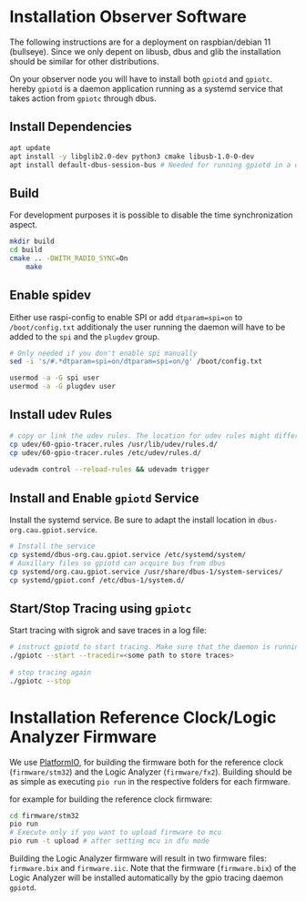 # Installation Observer Software
The following instructions are for a deployment on raspbian/debian 11 (bullseye).  Since we only
depent on libusb, dbus and glib the installation should be similar for other distributions.

On your observer node you will have to install both `gpiotd` and `gpiotc`. hereby `gpiotd` is a daemon
application running as a systemd service that takes action from `gpiotc` through dbus.

## Install Dependencies
```sh
apt update
apt install -y libglib2.0-dev python3 cmake libusb-1.0-0-dev  
apt install default-dbus-session-bus # Needed for running gpiotd in a dbus-user sessions.
```

## Build
For development purposes it is possible to disable the time synchronization aspect.
```sh
mkdir build
cd build
cmake .. -DWITH_RADIO_SYNC=On
    make
```

## Enable spidev
Either use raspi-config to enable SPI or add `dtparam=spi=on` to `/boot/config.txt`
additionaly the user running the daemon will have to be added to the `spi`  and the `plugdev` group.
```sh
# Only needed if you don't enable spi manually
sed -i 's/#.*dtparam=spi=on/dtparam=spi=on/g' /boot/config.txt 

usermod -a -G spi user
usermod -a -G plugdev user
```

## Install udev Rules
```sh
# copy or link the udev rules. The location for udev rules might differ for other
cp udev/60-gpio-tracer.rules /usr/lib/udev/rules.d/
cp udev/60-gpio-tracer.rules /etc/udev/rules.d/
  
udevadm control --reload-rules && udevadm trigger
```

## Install and Enable `gpiotd` Service
Install the systemd service. Be sure to adapt the install location in `dbus-org.cau.gpiot.service`.
```sh
# Install the service
cp systemd/dbus-org.cau.gpiot.service /etc/systemd/system/
# Auxillary files so gpiotd can acquire bus from dbus
cp systemd/org.cau.gpiot.service /usr/share/dbus-1/system-services/
cp systemd/gpiot.conf /etc/dbus-1/system.d/
```

## Start/Stop Tracing using `gpiotc`

Start tracing with sigrok and save traces in a log file:

```sh
# instruct gpiotd to start tracing. Make sure that the daemon is running.
./gpiotc --start --tracedir=<some path to store traces>
    
# stop tracing again
./gpiotc --stop
```

# Installation Reference Clock/Logic Analyzer Firmware

We use [PlatformIO](https://platformio.org/), for building the firmware both for the reference clock (`firmware/stm32`) and the Logic Analyzer (`firmware/fx2`).
Building should be as simple as executing `pio run` in the respective folders for each firmware.

for example for building the reference clock firmware:
```sh
cd firmware/stm32
pio run
# Execute only if you want to upload firmware to mcu
pio run -t upload # after setting mcu in dfu mode
```

Building the Logic Analyzer firmware will result in two firmware files: `firmware.bix` and `firmware.iic`. 
Note that the firmware (`firmware.bix`) of the Logic Analyzer will be installed automatically by the gpio tracing daemon `gpiotd`.
